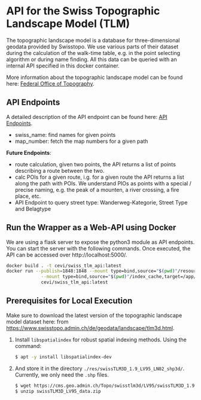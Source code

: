 # API for the Swiss Topographic Landscape Model (TLM)

The topographic landscape model is a database for three-dimensional geodata provided by Swisstopo. We use various parts
of their dataset during the calculation of the walk-time table, e.g. in the point selecting algorithm or during name
finding. All this data can be queried with an internal API specified in this docker container.

More information about the topographic landscape model can be found here:
[Federal Office of Topography](https://www.swisstopo.admin.ch/en/knowledge-facts/topographic-landscape-model.html).

## API Endpoints

A detailed description of the API endpoint can be found here: [API Endpoints](API_endpoints.md).

- swiss_name: find names for given points
- map_number: fetch the map numbers for a given path

**Future Endpoints**:
- route calculation, given two points, the API returns a list of points describing a route between the two.
- calc POIs for a given route, i.g. for a given route the API returns a list along the path with POIs. We understand
  PIOs as points with a special / precise naming, e.g. the peak of a mounten, a river crossing, a fire place, etc.
- API Endpoint to query street type: Wanderweg-Kategorie, Street Type and Belagtype


## Run the Wrapper as a Web-API using Docker

We are using a flask server to expose the python3 module as API endpoints. You can start the server with the following
commands. Once executed, the API can be accessed over http://localhost:5000/.

```bash
docker build . -t cevi/swiss_tlm_api:latest
docker run --publish=1848:1848 --mount type=bind,source="$(pwd)"/resources,target=/app/resources \
             --mount type=bind,source="$(pwd)"/index_cache,target=/app/index_cache \
             cevi/swiss_tlm_api:latest 
```


## Prerequisites for Local Execution

Make sure to download the latest version of the topographic landscape model dataset here:
from https://www.swisstopo.admin.ch/de/geodata/landscape/tlm3d.html.

1) Install `libspatialindex` for robust spatial indexing methods. Using the command:
   ```bash
   $ apt -y install libspatialindex-dev
   ```

2) And store it in the directory `./res/swissTLM3D_1.9_LV95_LN02_shp3d/`. Currently, we only need the `.shp` files.
   ```bash
   $ wget https://cms.geo.admin.ch/Topo/swisstlm3d/LV95/swissTLM3D_1.9_LV95_LN02_shp3d.zip
   $ unzip swissTLM3D_LV95_data.zip 
   ```

